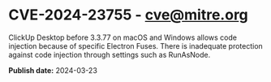 # CVE-2024-23755 - cve@mitre.org

ClickUp Desktop before 3.3.77 on macOS and Windows allows code injection because of specific Electron Fuses. There is inadequate protection against code injection through settings such as RunAsNode.

**Publish date:** 2024-03-23
